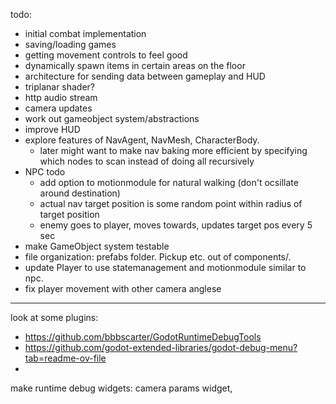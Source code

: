 todo:
* initial combat implementation
* saving/loading games
* getting movement controls to feel good
* dynamically spawn items in certain areas on the floor
* architecture for sending data between gameplay and HUD
* triplanar shader? 
* http audio stream
* camera updates
* work out gameobject system/abstractions
* improve HUD
* explore features of NavAgent, NavMesh, CharacterBody. 
    * later might want to make nav baking more efficient by specifying which nodes to scan instead of doing all recursively
* NPC todo
    * add option to motionmodule for natural walking (don't ocsillate around destination)
    * actual nav target position is some random point within radius of target position
    * enemy goes to player, moves towards, updates target pos every 5 sec
* make GameObject system testable 
* file organization: prefabs folder. Pickup etc. out of components/. 
* update Player to use statemanagement and motionmodule similar to npc. 
* fix player movement with other camera anglese


-----
look at some plugins:
* https://github.com/bbbscarter/GodotRuntimeDebugTools
* https://github.com/godot-extended-libraries/godot-debug-menu?tab=readme-ov-file
* 


make runtime debug widgets: camera params widget, 
